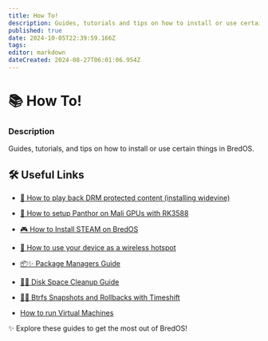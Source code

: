 ```yaml
---
title: How To!
description: Guides, tutorials and tips on how to install or use certain things in BredOS
published: true
date: 2024-10-05T22:39:59.166Z
tags: 
editor: markdown
dateCreated: 2024-08-27T06:01:06.954Z
---
```


# 📚 How To!

### **Description**

Guides, tutorials, and tips on how to install or use certain things in BredOS.

## 🛠️ Useful Links

-   [🎥 How to play back DRM protected content (installing widevine)](/en/how-to/widevine-watch-drm-content)
-   [🐾 How to setup Panthor on Mali GPUs with RK3588](/en/how-to/how-to-setup-panthor)

-   [🎮  How to Install STEAM on BredOS](/en/how-to/how-to-install-steam)

-   [📶 How to use your device as a wireless hotspot](https://wiki.bredos.org/e/en/how-to/how-to-use-your-device-as-ap)

- [📦✨ Package Managers Guide](https://wiki.bredos.org/en/how-to/package-management)

- [🧹💾 Disk Space Cleanup Guide](https://wiki.bredos.org/e/en/how-to/free-space-up)

- [📸🔄 Btrfs Snapshots and Rollbacks with Timeshift](https://wiki.bredos.org/en/how-to/timeshift-system-snapshots-and-rollbacks-on-btrfs)

- [How to run Virtual Machines](/en/how-to/run-vms)

✨ Explore these guides to get the most out of BredOS!